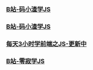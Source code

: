 ### [B站-码小渣学JS](https://www.bilibili.com/video/BV1U94y117MW?spm_id_from=333.999.0.0&vd_source=3d9e9a0e7677ae790c38995a8e2d121a)
### [B站-码小渣学JS](https://www.bilibili.com/video/BV1j5411e7ZG/?spm_id_from=333.788.recommend_more_video.2&vd_source=3d9e9a0e7677ae790c38995a8e2d121a)

### [每天3小时学前端之JS-更新中](https://www.bilibili.com/video/BV1S44y1b7oJ?p=1&vd_source=3d9e9a0e7677ae790c38995a8e2d121a)

### [B站-零寂学JS](https://www.bilibili.com/video/BV1qy4y1V7Px?vd_source=3d9e9a0e7677ae790c38995a8e2d121a)